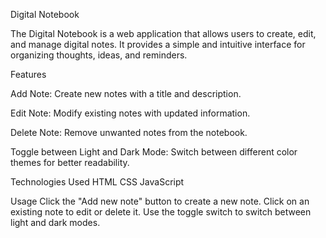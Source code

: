 Digital Notebook

The Digital Notebook is a web application that allows users to create, edit, and manage digital notes. It provides a simple and intuitive interface for organizing thoughts, ideas, and reminders.

Features

Add Note: Create new notes with a title and description.

Edit Note: Modify existing notes with updated information.

Delete Note: Remove unwanted notes from the notebook.

Toggle between Light and Dark Mode: Switch between different color themes for better readability.

Technologies Used
HTML
CSS
JavaScript

Usage
Click the "Add new note" button to create a new note.
Click on an existing note to edit or delete it.
Use the toggle switch to switch between light and dark modes.
